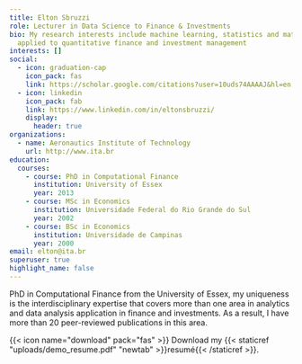 ```yaml
---
title: Elton Sbruzzi
role: Lecturer in Data Science to Finance & Investments
bio: My research interests include machine learning, statistics and mathematics
  applied to quantitative finance and investment management
interests: []
social:
  - icon: graduation-cap
    icon_pack: fas
    link: https://scholar.google.com/citations?user=10uds74AAAAJ&hl=en
  - icon: linkedin
    icon_pack: fab
    link: https://www.linkedin.com/in/eltonsbruzzi/
    display:
      header: true
organizations:
  - name: Aeronautics Institute of Technology
    url: http://www.ita.br
education:
  courses:
    - course: PhD in Computational Finance
      institution: University of Essex
      year: 2013
    - course: MSc in Economics
      institution: Universidade Federal do Rio Grande do Sul
      year: 2002
    - course: BSc in Economics
      institution: Universidade de Campinas
      year: 2000
email: elton@ita.br
superuser: true
highlight_name: false
---
```

PhD in Computational Finance from the University of Essex, my uniqueness is the interdisciplinary expertise that covers more than one area in analytics and data analysis application in finance and investments. As a result, I have more than 20 peer-reviewed publications in this area. 

{{< icon name="download" pack="fas" >}} Download my {{< staticref "uploads/demo_resume.pdf" "newtab" >}}resumé{{< /staticref >}}.